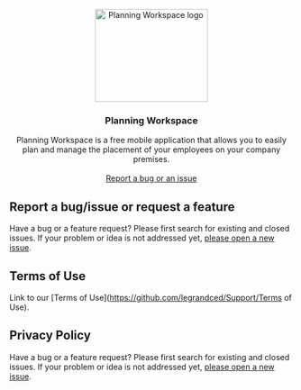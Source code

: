 <p align="center">
    <img src="https://lh3.googleusercontent.com/Y00c4nIkMOGOZVFwFgMrRbi7J4HP23SnlGiZY0s1PPi76GTJeqsrClyZgNAootLywwI=s180" alt="Planning Workspace logo" width="200" height="165">
  </a>
</p>

<h3 align="center">Planning Workspace</h3>

<p align="center">
  Planning Workspace is a free mobile application that allows you to easily plan and manage the placement of your employees on your company premises.
  <br>
  <br>
  <a href="https://github.com/legrandced/Support/issues/new">Report a bug or an issue</a>
</p>


## Report a bug/issue or request a feature

Have a bug or a feature request? Please first search for existing and closed issues. If your problem or idea is not addressed yet, [please open a new issue](https://github.com/legrandced/Support/issues/new).


## Terms of Use

Link to our [Terms of Use](https://github.com/legrandced/Support/Terms of Use).


## Privacy Policy

Have a bug or a feature request? Please first search for existing and closed issues. If your problem or idea is not addressed yet, [please open a new issue](https://github.com/legrandced/Support/issues/new).
